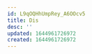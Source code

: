 ```yaml
---
id: L9qOQHhUmpRey_A6OOcv5
title: Dis
desc: ''
updated: 1644961726972
created: 1644961726972
---
```


